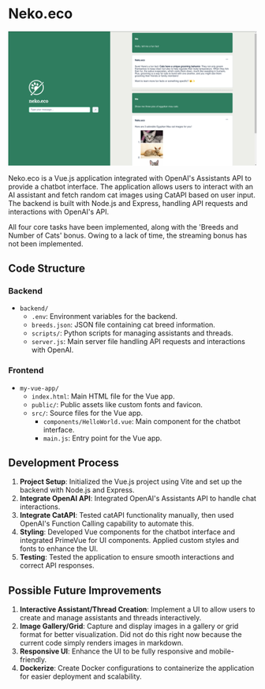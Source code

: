 # Neko.eco

![Cover Image](./cover.png)

Neko.eco is a Vue.js application integrated with OpenAI's Assistants API to provide a chatbot interface. The application allows users to interact with an AI assistant and fetch random cat images using CatAPI based on user input. The backend is built with Node.js and Express, handling API requests and interactions with OpenAI's API.

All four core tasks have been implemented, along with the 'Breeds and Number of Cats' bonus. Owing to a lack of time, the streaming bonus has not been implemented.

## Code Structure

### Backend

- `backend/`
  - `.env`: Environment variables for the backend.
  - `breeds.json`: JSON file containing cat breed information.
  - `scripts/`: Python scripts for managing assistants and threads.
  - `server.js`: Main server file handling API requests and interactions with OpenAI.

### Frontend

- `my-vue-app/`
  - `index.html`: Main HTML file for the Vue app.
  - `public/`: Public assets like custom fonts and favicon.
  - `src/`: Source files for the Vue app.
    - `components/HelloWorld.vue`: Main component for the chatbot interface.
    - `main.js`: Entry point for the Vue app.


## Development Process

1. **Project Setup**: Initialized the Vue.js project using Vite and set up the backend with Node.js and Express.
2. **Integrate OpenAI API**: Integrated OpenAI's Assistants API to handle chat interactions.
3. **Integrate CatAPI**: Tested catAPI functionality manually, then used OpenAI's Function Calling capability to automate this. 
4. **Styling**: Developed Vue components for the chatbot interface and integrated PrimeVue for UI components. Applied custom styles and fonts to enhance the UI.
5. **Testing**: Tested the application to ensure smooth interactions and correct API responses.

## Possible Future Improvements

1. **Interactive Assistant/Thread Creation**: Implement a UI to allow users to create and manage assistants and threads interactively.
2. **Image Gallery/Grid**: Capture and display images in a gallery or grid format for better visualization. Did not do this right now because the current code simply renders images in markdown. 
3. **Responsive UI**: Enhance the UI to be fully responsive and mobile-friendly.
4. **Dockerize**: Create Docker configurations to containerize the application for easier deployment and scalability.

